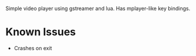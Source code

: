 Simple video player using gstreamer and lua.
Has mplayer-like key bindings.

Known Issues
============
* Crashes on exit
